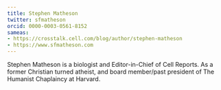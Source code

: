 ```yaml
---
title: Stephen Matheson
twitter: sfmatheson
orcid: 0000-0003-0561-8152
sameas:
- https://crosstalk.cell.com/blog/author/stephen-matheson 
- https://www.sfmatheson.com
---
```

Stephen Matheson is a biologist and Editor-in-Chief of Cell Reports. As a former Christian turned atheist, and board member/past president of The Humanist Chaplaincy at Harvard.

